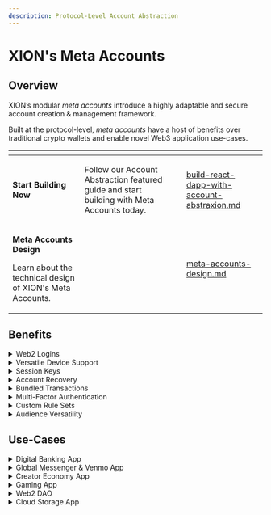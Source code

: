 ```yaml
---
description: Protocol-Level Account Abstraction
---
```


# XION's Meta Accounts

## **Overview**

XION’s modular _meta accounts_ introduce a highly adaptable and secure account creation & management framework.

Built at the protocol-level, _meta accounts_ have a host of benefits over traditional crypto wallets and enable novel Web3 application use-cases.

<table data-view="cards"><thead><tr><th></th><th></th><th></th><th data-hidden data-card-target data-type="content-ref"></th></tr></thead><tbody><tr><td><strong>Start Building Now</strong></td><td><p></p><p>Follow our Account Abstraction featured guide and start building with Meta Accounts today.</p></td><td></td><td><a href="../../developers/featured-guides/your-first-dapp/build-react-dapp-with-account-abstraxion.md">build-react-dapp-with-account-abstraxion.md</a></td></tr><tr><td><p><strong>Meta Accounts Design</strong></p><p></p><p>Learn about the technical design of XION's Meta Accounts.</p></td><td></td><td></td><td><a href="meta-accounts-design.md">meta-accounts-design.md</a></td></tr></tbody></table>



## **Benefits**

<details>

<summary>Web2 Logins</summary>

Enables non crypto-native users to login with familiar methods such as email.

</details>

<details>

<summary>Versatile Device Support</summary>

Enables a user to interact securely and seamlessly from any device of their choice using the same account.

</details>

<details>

<summary>Session Keys</summary>

Enables an account to maintain security by providing time-limited sessions, proactively reducing the risks associated with potential key compromise.

</details>

<details>

<summary>Account Recovery</summary>

Enables the ability to recover an account if one of the authentication methods is lost by the user.

</details>

<details>

<summary>Bundled Transactions</summary>

Enables an account to send multiple transactions at once, reducing latency for high-frequency transaction applications such as games.

</details>

<details>

<summary>Multi-Factor Authentication</summary>

Enables a robust security structure ensuring that access and control within the account adheres to specific, customizable parameters defined by the account owner when executing transactions.

</details>

<details>

<summary>Custom Rule Sets</summary>

Enables account owners to set any number of custom rules that govern the account, ranging from transaction limits to recurring payments.

</details>

<details>

<summary>Audience Versatility</summary>

Enables dApp developers to seamlessly cater to both crypto-native and non crypto-native audiences, vastly expanding their total addressable market.

</details>



## **Use-Cases**

<details>

<summary>Digital Banking App</summary>

A digital banking application leverages generalized abstraction to allow customers to set temporary session keys for limited-time access, ensuring higher security for transactions while allowing the users to also define their own transaction limits and conditions. These users can also set up multiple authentication method requirements for large transactions, as well as the ability to recover account information should they lose access to certain authentication methods.

</details>

<details>

<summary>Global Messenger &#x26; Venmo App</summary>

A decentralized messaging service leverages generalized abstraction to enable users to safely access their messaging chats seamlessly with the same account, whether they're using a smartphone, tablet, or desktop. Users are able to remit funds globally, sending assets cross-border through gasless transactions directly within the messaging app.

</details>

<details>

<summary>Creator Economy App</summary>

A decentralized content streaming service leverages generalized abstraction to create subscription-based accounts, where users are automatically charged monthly through smart contract triggers without needing manual renewals. Creators and their fans of all ages are able to frictionlessly create these accounts, and access the content from all their devices.

</details>

<details>

<summary>Gaming App</summary>

An on-chain game leverages generalized abstraction to enable the seamless use of session keys, batching of transactions, and gasless transactions to enable smooth and secure gameplay without endangering the user’s assets, all while reducing latency.

</details>

<details>

<summary>Web2 DAO</summary>

An online collaborative platform leverages generalized abstraction to set up decentralized organizations where members have different permission levels, enabling non-technical users to participate in governance or decision-making processes through intuitive, familiar Web2 interfaces.

</details>

<details>

<summary>Cloud Storage App </summary>

A decentralized cloud storage platform leverages generalized abstraction to enable a family to seamlessly access their content across multiple devices. Through the use of account permissions, family members have different levels of access and editing privileges.

</details>

